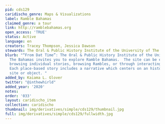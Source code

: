 ```yaml
---
pid: cds129
caridischo_genre: Maps & Visualizations
label: Ramble Bahamas
claimed_genre: a tour
link: http://ramblebahamas.org
open_access: 'TRUE'
status: Active
language: en
creators: Tracey Thompson, Jessica Dawson
stewards: The Oral & Public History Institute of the University of The Bahamas
blurb: "“From Dat Time”: The Oral & Public History Institute of the University of
  The Bahamas invites you to explore Ramble Bahamas.  The site can be explored by
  browsing individual stories, browsing Rambles, or through interacting with the map.
  Each place-based story includes a narrative which centers on an historically significant
  site or object. "
added_by: Kaiama L. Glover
twitter: "@inthewhirld"
added_year: '2020'
notes:
order: '033'
layout: caridischo_item
collection: caridischo
thumbnail: img/derivatives/simple/cds129/thumbnail.jpg
full: img/derivatives/simple/cds129/fullwidth.jpg
---
```

